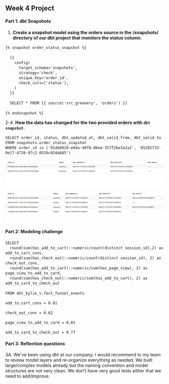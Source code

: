 ## Week 4 Project

#### Part 1: dbt Snapshots

1. **Create a snapshot model using the orders source in the /snapshots/ directory of our dbt project that monitors the status column.**

```
{% snapshot order_status_snapshot %}

  {{
    config(
      target_schema='snapshots',
      strategy='check',
      unique_key='order_id',
      check_cols=['status'],
    )
  }}

  SELECT * FROM {{ source('src_greenery', 'orders') }}

{% endsnapshot %}
```
2-4. **How the data has changed for the two provided orders with `dbt snapshot`.**

```
SELECT order_id, status, dbt_updated_at, dbt_valid_from, dbt_valid_to
FROM snapshots.order_status_snapshot
WHERE order_id in ('914b8929-e04a-40f8-86ee-357f2be3a2a2', '05202733-0e17-4726-97c2-0520c024ab85')
```

![Alt text](/greenery/image/order_snapshot_pre.png)

![Alt text](/greenery/image/order_snapshot_post.png)


#### Part 2: Modeling challenge

```
SELECT 
  round(sum(has_add_to_cart)::numeric/count(distinct session_id),2) as add_to_cart_conv,
  round(sum(has_check_out)::numeric/count(distinct session_id), 2) as check_out_conv,
  round(sum(has_add_to_cart)::numeric/sum(has_page_view), 2) as page_view_to_add_to_card,
  round(sum(has_check_out)::numeric/sum(has_add_to_cart), 2) as add_to_card_to_check_out
  
FROM dbt_kylie_v.fact_funnel_events
```
`add_to_cart_conv = 0.81`

`check_out_conv = 0.62`

`page_view_to_add_to_card = 0.81`

`add_to_card_to_check_out = 0.77`

#### Part 3: Reflection questions

3A. We've been using dbt at our company. I would recommend to my team to review model layers and re-organize everything as needed. We built large/complex models already but the naming convention and model structures are not very clean. We don't have very good tests either that we need to add/improve.

